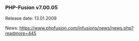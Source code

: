 ### PHP-Fusion v7.00.05
Release date: 13.01.2009

News: https://www.phpfusion.com/infusions/news/news.php?readmore=445
